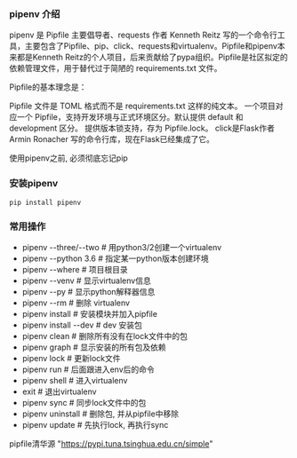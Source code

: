 ### pipenv 介绍
pipenv 是 Pipfile 主要倡导者、requests 作者 Kenneth Reitz 写的一个命令行工具，主要包含了Pipfile、pip、click、requests和virtualenv。Pipfile和pipenv本来都是Kenneth Reitz的个人项目，后来贡献给了pypa组织。Pipfile是社区拟定的依赖管理文件，用于替代过于简陋的 requirements.txt 文件。

Pipfile的基本理念是：

Pipfile 文件是 TOML 格式而不是 requirements.txt 这样的纯文本。
一个项目对应一个 Pipfile，支持开发环境与正式环境区分。默认提供 default 和 development 区分。
提供版本锁支持，存为 Pipfile.lock。
click是Flask作者 Armin Ronacher 写的命令行库，现在Flask已经集成了它。


使用pipenv之前, 必须彻底忘记pip
### 安装pipenv
```shell
pip install pipenv  
```


### 常用操作
- pipenv --three/--two   # 用python3/2创建一个virtualenv
- pipenv --python 3.6    # 指定某一python版本创建环境
- pipenv --where         # 项目根目录
- pipenv --venv          # 显示virtualenv信息
- pipenv --py            # 显示python解释器信息
- pipenv --rm            # 删除 virtualenv
- pipenv install         # 安装模块并加入pipfile
- pipenv install --dev   # dev 安装包
- pipenv clean           # 删除所有没有在lock文件中的包
- pipenv graph           # 显示安装的所有包及依赖
- pipenv lock            # 更新lock文件
- pipenv run             # 后面跟进入env后的命令
- pipenv shell           # 进入virtualenv
- exit                   # 退出virtualenv
- pipenv sync            # 同步lock文件中的包
- pipenv uninstall       # 删除包, 并从pipfile中移除
- pipenv update          # 先执行lock, 再执行sync


pipfile清华源 "https://pypi.tuna.tsinghua.edu.cn/simple"